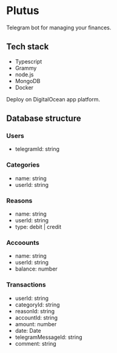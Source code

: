 # Plutus
Telegram bot for managing your finances. 

## Tech stack
- Typescript 
- Grammy
- node.js
- MongoDB
- Docker

Deploy on DigitalOcean app platform.

## Database structure

### Users
- telegramId: string

### Categories
- name: string
- userId: string

### Reasons
- name: string
- userId: string
- type: debit | credit

### Accoounts
- name: string
- userId: string
- balance: number

### Transactions
- userId: string
- categoryId: string
- reasonId: string
- accountId: string
- amount: number
- date: Date
- telegramMessageId: string
- comment: string